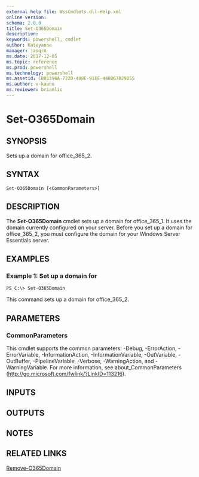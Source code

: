 ```yaml
---
external help file: WssCmdlets.dll-Help.xml
online version: 
schema: 2.0.0
title: Set-O365Domain
description: 
keywords: powershell, cmdlet
author: Kateyanne
manager: jasgro
ms.date: 2017-12-05
ms.topic: reference
ms.prod: powershell
ms.technology: powershell
ms.assetid: CB81396A-722D-408E-91EE-448D67B29D55
ms.author: v-kaunu
ms.reviewer: brianlic
---
```


# Set-O365Domain

## SYNOPSIS
Sets up a domain for office_365_2.

## SYNTAX

```
Set-O365Domain [<CommonParameters>]
```

## DESCRIPTION
The **Set-O365Domain** cmdlet sets up a domain for office_365_1.
It uses the domain currently configured on your server.
Before you set up a domain for office_365_2, you must configure the domain for your Windows Server Essentials server.

## EXAMPLES

### Example 1: Set up a domain for
```
PS C:\> Set-O365Domain
```

This command sets up a domain for office_365_2.

## PARAMETERS

### CommonParameters
This cmdlet supports the common parameters: -Debug, -ErrorAction, -ErrorVariable, -InformationAction, -InformationVariable, -OutVariable, -OutBuffer, -PipelineVariable, -Verbose, -WarningAction, and -WarningVariable. For more information, see about_CommonParameters (http://go.microsoft.com/fwlink/?LinkID=113216).

## INPUTS

## OUTPUTS

## NOTES

## RELATED LINKS

[Remove-O365Domain](./Remove-O365Domain.md)

